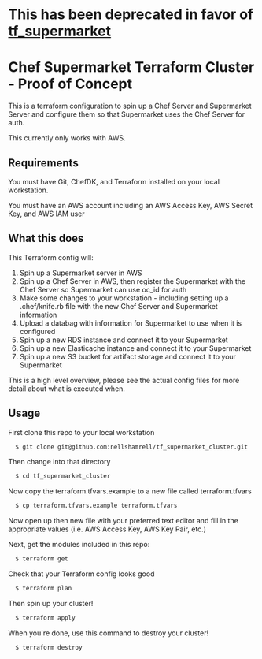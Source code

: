 # This has been deprecated in favor of [tf_supermarket](https://github.com/nellshamrell/tf_supermarket)
# Chef Supermarket Terraform Cluster - Proof of Concept

This is a terraform configuration to spin up a Chef Server and Supermarket Server and configure them so that Supermarket uses the Chef Server for auth.

This currently only works with AWS.

## Requirements
You must have Git, ChefDK, and Terraform installed on your local workstation.

You must have an AWS account including an AWS Access Key, AWS Secret Key, and AWS IAM user

## What this does

This Terraform config will:

1. Spin up a Supermarket server in AWS
2. Spin up a Chef Server in AWS, then register the Supermarket with the Chef Server so Supermarket can use oc_id for auth
3. Make some changes to your workstation - including setting up a .chef/knife.rb file with the new Chef Server and Supermarket information
4. Upload a databag with information for Supermarket to use when it is configured 
5. Spin up a new RDS instance and connect it to your Supermarket
6. Spin up a new Elasticache instance and connect it to your Supermarket
7. Spin up a new S3 bucket for artifact storage and connect it to your Supermarket

This is a high level overview, please see the actual config files for more detail about what is executed when.

## Usage

First clone this repo to your local workstation

```bash
  $ git clone git@github.com:nellshamrell/tf_supermarket_cluster.git
```

Then change into that directory

```bash
  $ cd tf_supermarket_cluster
```

Now copy the terraform.tfvars.example to a new file called terraform.tfvars

```bash
  $ cp terraform.tfvars.example terraform.tfvars
```

Now open up then new file with your preferred text editor and fill in the appropriate values (i.e. AWS Access Key, AWS Key Pair, etc.)

Next, get the modules included in this repo:

```bash
  $ terraform get
```

Check that your Terraform config looks good

```bash
  $ terraform plan
```

Then spin up your cluster!

```bash
  $ terraform apply
```

When you're done, use this command to destroy your cluster!

```bash
  $ terraform destroy
```
